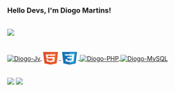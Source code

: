 ### **Hello Devs, I'm Diogo Martins!** 

<div></br><div>

<div>
	<a href="https://beacons.ai/dyiogomartins">
	<img height="170em" src="https://github-readme-stats.vercel.app/api?username=dyiogomartins&show_icons=true&theme=dark"/>
</div>
	
<div></br><div>
	
<div style="display: inline_block"><br>
  <img align="center" alt="Diogo-Jv" height="30" width="40" src="https://cdn.jsdelivr.net/gh/devicons/devicon/icons/java/java-original.svg">
  <img align="center" alt="Diogo-HTML" height="30" width="40" src="https://raw.githubusercontent.com/devicons/devicon/master/icons/html5/html5-original.svg">
  <img align="center" alt="Diogo-CSS" height="30" width="40" src="https://raw.githubusercontent.com/devicons/devicon/master/icons/css3/css3-original.svg">
  <img align="center" alt="Diogo-PHP" height="30" width="40" src="https://cdn.jsdelivr.net/gh/devicons/devicon/icons/php/php-plain.svg">
  <img align="center" alt="Diogo-MySQL" height="30" width="40" src="https://cdn.jsdelivr.net/gh/devicons/devicon/icons/mysql/mysql-original.svg" />
</div>

  ##
 
<div> 
  <a href = "mailto:diogo.martins21y@gmail.com"><img src="https://img.shields.io/badge/Gmail-D14836?style=for-the-badge&logo=gmail&logoColor=white"></a>
  <a href="https://www.linkedin.com/in/diogomartins04" target="_blank"><img src="https://img.shields.io/badge/-LinkedIn-%230077B5?style=for-the-badge&logo=linkedin&logoColor=white" target="_blank"></a> 
  
</div>
